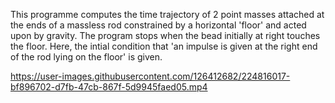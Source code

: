 This programme computes the time trajectory of 2 point masses attached at the ends of a massless rod constrained by a horizontal 'floor' and acted upon by 
gravity.
The program stops when the bead initially at right touches the floor. Here, the intial condition that 'an impulse is given at the right end of the rod lying on the floor' is given.

https://user-images.githubusercontent.com/126412682/224816017-bf896702-d7fb-47cb-867f-5d9945faed05.mp4
